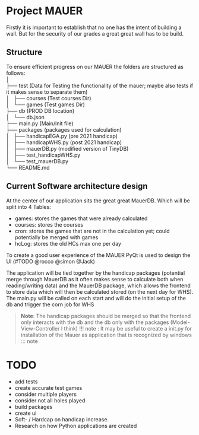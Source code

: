# Project MAUER
Firstly it is important to establish that no one has the intent of building a wall.
But for the security of our grades a great great wall has to be build.

## Structure
To ensure efficient progress on our MAUER the folders are structured as follows: <br>
│ <br>
├── test (Data for Testing the functionality of the mauer; maybe also tests if it makes sense to separate them) <br>
│   ├── courses (Test courses Dir) <br>
│   └── games (Test games Dir) <br>
├── db (PROD DB location) <br>
│   └── db.json <br>
├── main.py (Main/Init file) <br>
├── packages (packages used for calculation) <br>
│   ├── handicapEGA.py (pre 2021 handicap) <br>
│   ├── handicapWHS.py (post 2021 handicap) <br>
│   ├── mauerDB.py (modified version of TinyDB) <br>
│   ├── test_handicapWHS.py <br>
│   └── test_mauerDB.py <br>
└── README.md <br>

## Current Software architecture design
At the center of our application sits the great great MauerDB. Which will be split into 4 Tables:
- games: stores the games that were already calculated
- courses: stores the courses
- cron: stores the games that are not in the calculation yet; could potentially be merged with games
- hcLog: stores the old HCs max one per day

To create a good user experience of the MAUER PyQt is used to design the UI (#TODO @rocco @simon @Jack)

The application will be tied together by the handicap packages (potential merge through MauerDB as it often makes sense to calculate both when reading/writing data) and the MauerDB package, which allows the frontend to store data which will then be calculated stored (on the next day for WHS). The main.py will be called on each start and will do the initial setup of the db and trigger the corn job for WHS

> **Note**: The handicap packages should be merged so that the frontend only interacts with the db and the db only with the packages (Model-View-Controller I think)
!!! note : It may be useful to create a init.py for installation of the Mauer as application that is recognized by windows
::: note

# TODO
- add tests
- create accurate test games
- consider multiple players
- consider not all holes played
- build packages
- create ui
- Soft- / Hardcap on handicap increase.
- Research on how Python applications are created
